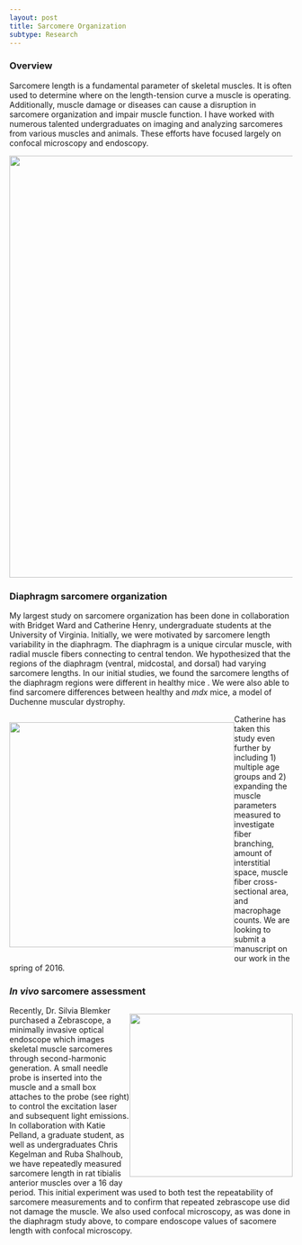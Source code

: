 ```yaml
---
layout: post
title: Sarcomere Organization
subtype: Research
---
```


### Overview

Sarcomere length is a fundamental parameter of skeletal muscles.
It is often used to determine where on the length-tension curve a muscle is operating.
Additionally, muscle damage or diseases can cause a disruption in sarcomere organization and impair muscle function.
I have worked with numerous talented undergraduates on imaging and analyzing sarcomeres from various muscles and animals.
These efforts have focused largely on confocal microscopy and endoscopy.
<p><img src="{{ site.baseurl }}images/single_fiber.png" width="750px"></p> 

### Diaphragm sarcomere organization

My largest study on sarcomere organization has been done in collaboration with Bridget Ward and Catherine Henry, undergraduate students at the University of Virginia.
Initially, we were motivated by sarcomere length variability in the diaphragm.
The diaphragm is a unique circular muscle, with radial muscle fibers connecting to central tendon.
We hypothesized that the regions of the diaphragm (ventral, midcostal, and dorsal) had varying sarcomere lengths.
In our initial studies, we found the sarcomere lengths of the diaphragm regions were different in healthy mice .
We were also able to find sarcomere differences between healthy and *mdx* mice, a model of Duchenne muscular dystrophy.
<p style="float: left;"><img class="margined" src="{{ site.baseurl }}images/diaphragm_3.png" width="400px"></p> 
Catherine has taken this study even further by including 1) multiple age groups and 2) expanding the muscle parameters measured to investigate fiber branching, amount of interstitial space,
muscle fiber cross-sectional area, and macrophage counts. We are looking to submit a manuscript on our work in the spring of 2016.
<div style="clear:left"> </dev>

### *In vivo* sarcomere assessment

<p style="float: right;"><img class="margined" 	src="{{ site.baseurl }}images/Kyle_zebrascope.jpg" width="290px"></p> 
Recently, Dr. Silvia Blemker purchased a Zebrascope, a minimally invasive optical endoscope which images skeletal muscle sarcomeres through second-harmonic generation.
A small needle probe is inserted into the muscle and a small box attaches to the probe (see right) to control the excitation laser and subsequent light emissions.
In collaboration with Katie Pelland, a graduate student, as well as undergraduates Chris Kegelman and Ruba Shalhoub, 
we have repeatedly measured sarcomere length in rat tibialis anterior muscles over a 16 day period.
This initial experiment was used to both test the repeatability of sarcomere measurements and to confirm that repeated zebrascope use did not damage the muscle.
We also used confocal microscopy, as was done in the diaphragm study above, to compare endoscope values of sacomere length with confocal microscopy.
<div style="clear:right"> </dev>